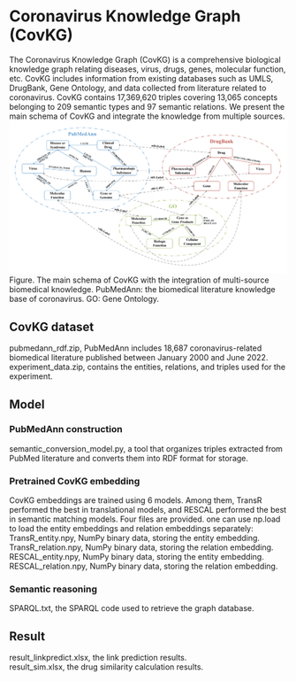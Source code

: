 # Coronavirus Knowledge Graph (CovKG)

The Coronavirus Knowledge Graph (CovKG) is a comprehensive biological knowledge graph relating diseases, virus, drugs, genes, molecular function, etc. CovKG includes information from existing databases such as UMLS, DrugBank, Gene Ontology, and data collected from literature related to coronavirus. CovKG contains 17,369,620 triples covering 13,065 concepts belonging to 209 semantic types and 97 semantic relations. We present the main schema of CovKG and integrate the knowledge from multiple sources.
![image](https://github.com/loupei/CovKG/blob/main/figure.jpg)
Figure. The main schema of CovKG with the integration of multi-source biomedical knowledge. PubMedAnn: the biomedical literature knowledge base of coronavirus.
GO: Gene Ontology.

## CovKG dataset

pubmedann_rdf.zip, PubMedAnn includes 18,687 coronavirus-related biomedical literature published between January 2000 and June 2022.   
experiment_data.zip, contains the entities, relations, and triples used for the experiment.

## Model

### PubMedAnn construction

semantic_conversion_model.py, a tool that organizes triples extracted from PubMed literature and converts them into RDF format for storage.

### Pretrained CovKG embedding

CovKG embeddings are trained using 6 models. Among them, TransR performed the best in translational models, and RESCAL performed the best in semantic matching models. Four files are provided. one can use np.load to load the entity embeddings and relation embeddings separately:  
TransR_entity.npy, NumPy binary data, storing the entity embedding.  
TransR_relation.npy, NumPy binary data, storing the relation embedding.  
RESCAL_entity.npy, NumPy binary data, storing the entity embedding.  
RESCAL_relation.npy, NumPy binary data, storing the relation embedding.  

### Semantic reasoning

SPARQL.txt, the SPARQL code used to retrieve the graph database.  

## Result
result_linkpredict.xlsx, the link prediction results.  
result_sim.xlsx, the drug similarity calculation results.

